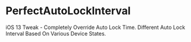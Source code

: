 # PerfectAutoLockInterval

iOS 13 Tweak - Completely Override Auto Lock Time. Different Auto Lock Interval Based On Various Device States.
